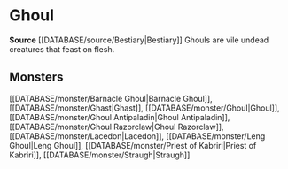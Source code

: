 ﻿---
id: '218'
name: Ghoul
rarity: Common
source: '[[DATABASE/source/Bestiary|Bestiary]]'
trait:
- Ghoul
type: Trait

---
# Ghoul

**Source** [[DATABASE/source/Bestiary|Bestiary]]
Ghouls are vile undead creatures that feast on flesh.

## Monsters

[[DATABASE/monster/Barnacle Ghoul|Barnacle Ghoul]], [[DATABASE/monster/Ghast|Ghast]], [[DATABASE/monster/Ghoul|Ghoul]], [[DATABASE/monster/Ghoul Antipaladin|Ghoul Antipaladin]], [[DATABASE/monster/Ghoul Razorclaw|Ghoul Razorclaw]], [[DATABASE/monster/Lacedon|Lacedon]], [[DATABASE/monster/Leng Ghoul|Leng Ghoul]], [[DATABASE/monster/Priest of Kabriri|Priest of Kabriri]], [[DATABASE/monster/Straugh|Straugh]]